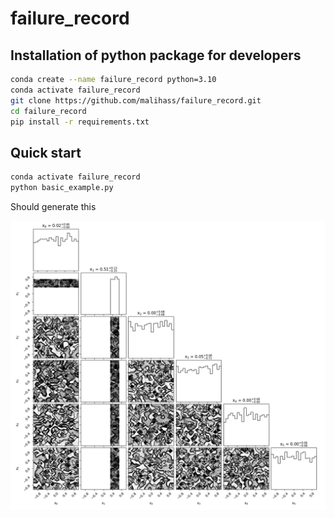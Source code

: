 # failure_record

## Installation of python package for developers

```bash
conda create --name failure_record python=3.10
conda activate failure_record
git clone https://github.com/malihass/failure_record.git
cd failure_record
pip install -r requirements.txt
```

## Quick start

```bash
conda activate failure_record
python basic_example.py
```

Should generate this 

<p align="center">
   <img width="750" src="assets/demo.png" />
   <br>
</p>
